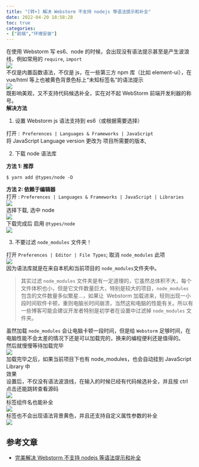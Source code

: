 ```yaml
---
title: "[转+] 解决 Webstorm 不支持 nodejs 等语法提示和补全"
date: 2022-04-20 18:58:28
toc: true
categories:
- ["前端","环境安装"]
---
```


在使用 Webstorm 写 es6、node 的时候，会出现没有语法提示甚至是产生波浪线，例如常用的 `require`, `import`<br />![](https://file.wulicode.com/note/2021/10-23/11-29-55367.png#id=mFHZB&originHeight=121&originWidth=419&originalType=binary&ratio=1&rotation=0&showTitle=false&status=done&style=none&title=)<br />不仅是内置函数语法，不仅是 js，在一些第三方 npm 库（比如 element-ui），在 vue/html 等上也被黄色背景色标上“未知标签名”的语法提示<br />![](https://file.wulicode.com/note/2021/10-23/11-30-11398.png#id=XxGfJ&originHeight=185&originWidth=347&originalType=binary&ratio=1&rotation=0&showTitle=false&status=done&style=none&title=)<br />既影响美观，又不支持代码候选补全，实在对不起 WebStorm 前端开发利器的称号。<br />**解决方法**

1. 设置 Webstorm js 语法支持到 es6（或根据需要选择）

打开 :  `Preferences | Languages & Frameworks | JavaScript`<br />将 JavaScript Language version 更改为 项目所需要的版本,

2. 下载 node 语法库

**方法 1: 推荐**

```
$ yarn add @types/node -D
```
**方法 2: 依赖于编辑器**<br />打开 : `Preferences | Languages & Frameworks | JavaScript | Libraries`<br />![](https://file.wulicode.com/note/2021/10-23/11-30-23182.png#id=bdelZ&originHeight=722&originWidth=954&originalType=binary&ratio=1&rotation=0&showTitle=false&status=done&style=none&title=)<br />选择下载, 选中 node<br />![](https://file.wulicode.com/note/2021/10-23/11-30-34259.png#id=zlm7l&originHeight=515&originWidth=457&originalType=binary&ratio=1&rotation=0&showTitle=false&status=done&style=none&title=)<br />下载完成后 启用 `@types/node`<br />![](https://file.wulicode.com/note/2021/10-23/11-30-46278.png#id=WHlSH&originHeight=150&originWidth=538&originalType=binary&ratio=1&rotation=0&showTitle=false&status=done&style=none&title=)

3. 不要过滤 `node_modules` 文件夹！

打开 `Preferences | Editor | File Types`; 取消 `node_modules` 此项<br />![](https://file.wulicode.com/note/2021/10-23/11-30-59075.png#id=tTMwn&originHeight=722&originWidth=954&originalType=binary&ratio=1&rotation=0&showTitle=false&status=done&style=none&title=)<br />因为语法库就是在来自本机和当前项目的 `node_modules`文件夹中。
> 其实过滤 `node_modules` 文件夹是有一定道理的，它虽然总体积不大，每个文件体积也小，但是它文件数量巨大，特别是较大的项目，`node_modules` 包含的文件数量多似繁星…，如果让  Webstorm 加载进来，轻则出现一小段时间软件卡顿，重则电脑长时间崩溃，当然这和电脑的性能有关。所以有一些博客可能会建议开发者特别是初学者在设置中过滤掉 `node_modules` 文件夹。

虽然加载 `node_modules` 会让电脑卡顿一段时间，但是给 `Webstorm` 足够时间，在电脑性能不会太差的情况下还是可以加载完的，换来的编程便利还是值得的。<br />然后就慢慢等待加载完毕<br />![](https://file.wulicode.com/note/2021/10-23/11-31-14037.png#id=Sa7mD&originHeight=42&originWidth=525&originalType=binary&ratio=1&rotation=0&showTitle=false&status=done&style=none&title=)<br />加载完毕之后，如果当前项目下也有 node_modules，也会自动挂到 JavaScript Library 中<br />效果<br />设置后，不仅没有语法波浪线，在输入的时候已经有代码候选补全，并且按 ctrl 点击还能跳转查看源码<br />![](https://file.wulicode.com/note/2021/10-23/11-31-24467.png#id=T5ANP&originHeight=292&originWidth=834&originalType=binary&ratio=1&rotation=0&showTitle=false&status=done&style=none&title=)<br />标签组件名也能补全<br />![](https://file.wulicode.com/note/2021/10-23/11-31-36678.png#id=KnHsF&originHeight=154&originWidth=463&originalType=binary&ratio=1&rotation=0&showTitle=false&status=done&style=none&title=)<br />标签也不会出现语法背景黄色，并且还支持自定义属性参数的补全<br />![](https://file.wulicode.com/note/2021/10-23/11-31-49569.png#id=YWkwI&originHeight=371&originWidth=552&originalType=binary&ratio=1&rotation=0&showTitle=false&status=done&style=none&title=)

## 参考文章

- [完美解决 Webstorm 不支持 nodejs 等语法提示和补全](https://blog.csdn.net/Dobility/article/details/87563057)

